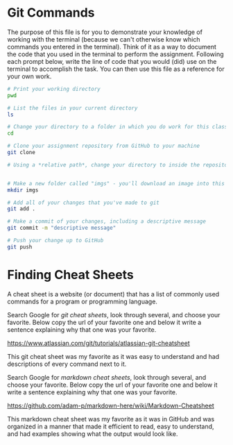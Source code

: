 # Git Commands
The purpose of this file is for you to demonstrate your knowledge of working with the terminal (because we can't otherwise know which commands you entered in the terminal). Think of it as a way to document the code that you used in the terminal to perform the assignment. Following each prompt below, write the line of code that you would (did) use on the terminal to accomplish the task. You can then use this file as a reference for your own work.

```bash
# Print your working directory
pwd

# List the files in your current directory
ls

# Change your directory to a folder in which you do work for this class
cd

# Clone your assignment repository from GitHub to your machine
git clone

# Using a *relative path*, change your directory to inside the repository you just cloned


# Make a new folder called "imgs" - you'll download an image into this folder
mkdir imgs

# Add all of your changes that you've made to git
git add .

# Make a commit of your changes, including a descriptive message
git commit -m "descriptive message"

# Push your change up to GitHub
git push

```

# Finding Cheat Sheets

A cheat sheet is a website (or document) that has a list of commonly used commands for a program or programming language.

Search Google for *git cheat sheets*, look through several, and choose your favorite. Below copy the url of your favorite one and below it write a sentence explaining why that one was your favorite.

https://www.atlassian.com/git/tutorials/atlassian-git-cheatsheet

This git cheat sheet was my favorite as it was easy to understand and had descriptions of every command next to it.

Search Google for *markdown cheat sheets*, look through several, and choose your favorite. Below copy the url of your favorite one and below it write a sentence explaining why that one was your favorite.

https://github.com/adam-p/markdown-here/wiki/Markdown-Cheatsheet

This markdown cheat sheet was my favorite as it was in GitHub and was organized in a manner that made it efficient to read, easy to understand, and had examples showing what the output would look like.
